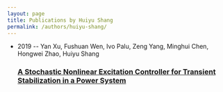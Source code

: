 ```yaml
---
layout: page
title: Publications by Huiyu Shang
permalink: /authors/huiyu-shang/
---
```


<ul class="post-list">
<li><span class='post-meta'>2019 -- Yan Xu, Fushuan Wen, Ivo Palu, Zeng Yang, Minghui Chen, Hongwei Zhao, Huiyu Shang</span><h3><a class='post-link' href='../../a-stochastic-nonlinear-excitation-controller-for-transient-stabilization-in-a-power-system'>A Stochastic Nonlinear Excitation Controller for Transient Stabilization in a Power System</a></h3></li>

</ul>
